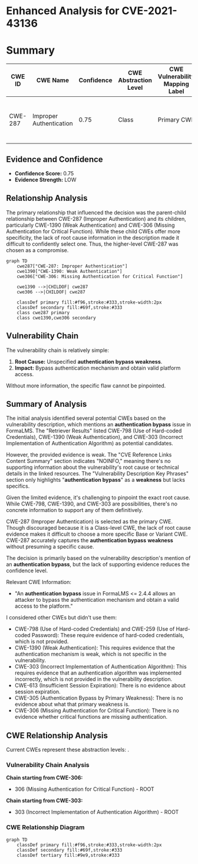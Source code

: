 # Enhanced Analysis for CVE-2021-43136

# Summary
| CWE ID | CWE Name | Confidence | CWE Abstraction Level | CWE Vulnerability Mapping Label | CWE-Vulnerability Mapping Notes |
|---|---|---|---|---|---|
| CWE-287 | Improper Authentication | 0.75 | Class | Primary CWE | Discouraged, but chosen because of lack of specific root cause |

## Evidence and Confidence

*   **Confidence Score:** 0.75
*   **Evidence Strength:** LOW

## Relationship Analysis
The primary relationship that influenced the decision was the parent-child relationship between CWE-287 (Improper Authentication) and its children, particularly CWE-1390 (Weak Authentication) and CWE-306 (Missing Authentication for Critical Function). While these child CWEs offer more specificity, the lack of root cause information in the description made it difficult to confidently select one. Thus, the higher-level CWE-287 was chosen as a compromise.

```mermaid
graph TD
    cwe287["CWE-287: Improper Authentication"]
    cwe1390["CWE-1390: Weak Authentication"]
    cwe306["CWE-306: Missing Authentication for Critical Function"]
    
    cwe1390 -->|CHILDOF| cwe287
    cwe306 -->|CHILDOF| cwe287
    
    classDef primary fill:#f96,stroke:#333,stroke-width:2px
    classDef secondary fill:#69f,stroke:#333
    class cwe287 primary
    class cwe1390,cwe306 secondary
```

## Vulnerability Chain
The vulnerability chain is relatively simple:

1.  **Root Cause:** Unspecified **authentication bypass** **weakness**.
2.  **Impact:** Bypass authentication mechanism and obtain valid platform access.

Without more information, the specific flaw cannot be pinpointed.

## Summary of Analysis
The initial analysis identified several potential CWEs based on the vulnerability description, which mentions an **authentication bypass** issue in FormaLMS. The "Retriever Results" listed CWE-798 (Use of Hard-coded Credentials), CWE-1390 (Weak Authentication), and CWE-303 (Incorrect Implementation of Authentication Algorithm) as potential candidates.

However, the provided evidence is weak. The "CVE Reference Links Content Summary" section indicates "NOINFO," meaning there's no supporting information about the vulnerability's root cause or technical details in the linked resources. The "Vulnerability Description Key Phrases" section only highlights "**authentication bypass**" as a **weakness** but lacks specifics.

Given the limited evidence, it's challenging to pinpoint the exact root cause. While CWE-798, CWE-1390, and CWE-303 are possibilities, there's no concrete information to support any of them definitively.

CWE-287 (Improper Authentication) is selected as the primary CWE. Though discouraged because it is a Class-level CWE, the lack of root cause evidence makes it difficult to choose a more specific Base or Variant CWE. CWE-287 accurately captures the **authentication bypass** **weakness** without presuming a specific cause.

The decision is primarily based on the vulnerability description's mention of an **authentication bypass**, but the lack of supporting evidence reduces the confidence level.

Relevant CWE Information:
- "An **authentication bypass** issue in FormaLMS <= 2.4.4 allows an attacker to bypass the authentication mechanism and obtain a valid access to the platform."

I considered other CWEs but didn't use them:

*   CWE-798 (Use of Hard-coded Credentials) and CWE-259 (Use of Hard-coded Password): These require evidence of hard-coded credentials, which is not provided.
*   CWE-1390 (Weak Authentication): This requires evidence that the authentication mechanism is weak, which is not specific in the vulnerability.
*   CWE-303 (Incorrect Implementation of Authentication Algorithm): This requires evidence that an authentication algorithm was implemented incorrectly, which is not provided in the vulnerability description.
*   CWE-613 (Insufficient Session Expiration): There is no evidence about session expiration.
*   CWE-305 (Authentication Bypass by Primary Weakness): There is no evidence about what that primary weakness is.
* CWE-306 (Missing Authentication for Critical Function): There is no evidence whether critical functions are missing authentication.


## CWE Relationship Analysis

Current CWEs represent these abstraction levels: .


### Vulnerability Chain Analysis

**Chain starting from CWE-306:**
- 306 (Missing Authentication for Critical Function) - ROOT


**Chain starting from CWE-303:**
- 303 (Incorrect Implementation of Authentication Algorithm) - ROOT



### CWE Relationship Diagram

```mermaid
graph TD
    classDef primary fill:#f96,stroke:#333,stroke-width:2px
    classDef secondary fill:#69f,stroke:#333
    classDef tertiary fill:#9e9,stroke:#333
```